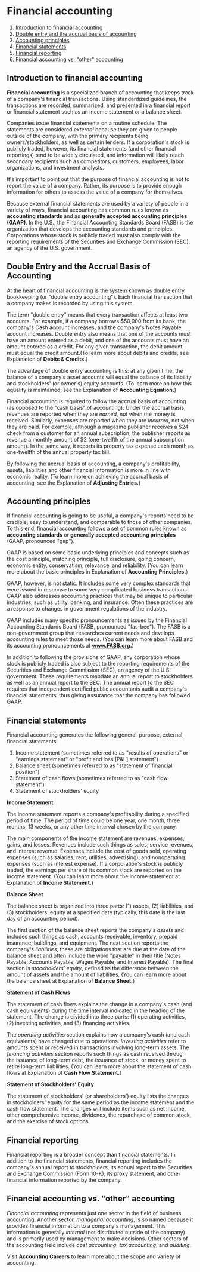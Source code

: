 # Financial accounting

1. [Introduction to financial accounting](#introduction-to-financial-accounting)
1. [Double entry and the accrual basis of accounting](#double-entry-and-the-accrual-basis-of-accounting)
1. [Accounting principles](#accounting-principles)
1. [Financial statements](#financial-statements)
1. [Financial reporting](#financial-reporting)
1. [Financial accounting vs. "other" accounting](#financial-accounting-vs-other-accounting)

## Introduction to financial accounting

**Financial accounting** is a specialized branch of accounting that keeps track of a company's financial transactions. Using standardized guidelines, the transactions are recorded, summarized, and presented in a financial report or financial statement such as an income statement or a balance sheet.

Companies issue financial statements on a routine schedule. The statements are considered *external* because they are given to people outside of the company, with the primary recipients being owners/stockholders, as well as certain lenders. If a corporation's stock is publicly traded, however, its financial statements (and other financial reportings) tend to be widely circulated, and information will likely reach secondary recipients such as competitors, customers, employees, labor organizations, and investment analysts.

It's important to point out that the purpose of financial accounting is not to report the value of a company. Rather, its purpose is to provide enough information for others to assess the value of a company for themselves.

Because external financial statements are used by a variety of people in a variety of ways, financial accounting has common rules known as **accounting standards** and as **generally accepted accounting principles (GAAP)**. In the U.S., the Financial Accounting Standards Board (FASB) is the organization that develops the accounting standards and principles. Corporations whose stock is publicly traded must also comply with the reporting requirements of the Securities and Exchange Commission (SEC), an agency of the U.S. government.

## Double Entry and the Accrual Basis of Accounting

At the heart of financial accounting is the system known as double entry bookkeeping (or "double entry accounting"). Each financial transaction that a company makes is recorded by using this system.

The term "double entry" means that every transaction affects at least two accounts. For example, if a company borrows $50,000 from its bank, the company's Cash account increases, and the company's Notes Payable account increases. Double entry also means that one of the accounts must have an amount entered as a debit, and one of the accounts must have an amount entered as a credit. For any given transaction, the debit amount must equal the credit amount.(To learn more about debits and credits, see Explanation of **Debits & Credits.**) 

The advantage of double entry accounting is this: at any given time, the balance of a company's asset accounts will equal the balance of its liability and stockholders' (or owner's) equity accounts. (To learn more on how this equality is maintained, see the Explanation of **Accounting Equation.**) 

Financial accounting is required to follow the accrual basis of accounting (as opposed to the "cash basis" of accounting). Under the accrual basis, revenues are reported when they are *earned*, not when the money is received. Similarly, expenses are reported when they are *incurred*, not when they are paid. For example, although a magazine publisher receives a $24 check from a customer for an annual subscription, the publisher reports as revenue a monthly amount of $2 (one-twelfth of the annual subscription amount). In the same way, it reports its property tax expense each month as one-twelfth of the annual property tax bill.

By following the accrual basis of accounting, a company's profitability, assets, liabilities and other financial information is more in line with economic reality. (To learn more on achieving the accrual basis of accounting, see the Explanation of **Adjusting Entries.**) 

## Accounting principles

If financial accounting is going to be useful, a company's reports need to be credible, easy to understand, and comparable to those of other companies. To this end, financial accounting follows a set of common rules known as **accounting standards** or **generally accepted accounting principles** (GAAP, pronounced "gap").

GAAP is based on some basic underlying principles and concepts such as the cost principle, matching principle, full disclosure, going concern, economic entity, conservatism, relevance, and reliability. (You can learn more about the basic principles in Explanation of **Accounting Principles.**) 

GAAP, however, is not static. It includes some very complex standards that were issued in response to some very complicated business transactions. GAAP also addresses accounting practices that may be unique to particular industries, such as utility, banking, and insurance. Often these practices are a response to changes in government regulations of the industry.

GAAP includes many specific pronouncements as issued by the Financial Accounting Standards Board (FASB, pronounced "fas-bee"). The FASB is a non-government group that researches current needs and develops accounting rules to meet those needs. (You can learn more about FASB and its accounting pronouncements at **www.FASB.org.**)

In addition to following the provisions of GAAP, any corporation whose stock is publicly traded is also subject to the reporting requirements of the Securities and Exchange Commission (SEC), an agency of the U.S. government. These requirements mandate an annual report to stockholders as well as an annual report to the SEC. The annual report to the SEC requires that independent certified public accountants audit a company's financial statements, thus giving assurance that the company has followed GAAP.

## Financial statements

Financial accounting generates the following general-purpose, external, financial statements:

1. Income statement (sometimes referred to as "results of operations" or "earnings statement" or "profit and loss [P&L] statement")
1. Balance sheet (sometimes referred to as "statement of financial position")
1. Statement of cash flows (sometimes referred to as "cash flow statement")
1. Statement of stockholders' equity

**Income Statement**

The income statement reports a company's profitability during a specified period of time. The period of time could be one year, one month, three months, 13 weeks, or any other time interval chosen by the company.

The main components of the income statement are revenues, expenses, gains, and losses. Revenues include such things as sales, service revenues, and interest revenue. Expenses include the cost of goods sold, operating expenses (such as salaries, rent, utilities, advertising), and nonoperating expenses (such as interest expense). If a corporation's stock is publicly traded, the earnings per share of its common stock are reported on the income statement. (You can learn more about the income statement at Explanation of **Income Statement.**)

**Balance Sheet**

The balance sheet is organized into three parts: (1) assets, (2) liabilities, and (3) stockholders' equity at a specified date (typically, this date is the last day of an accounting period).

The first section of the balance sheet reports the company's *assets* and includes such things as cash, accounts receivable, inventory, prepaid insurance, buildings, and equipment. The next section reports the company's *liabilities*; these are obligations that are due at the date of the balance sheet and often include the word "payable" in their title (Notes Payable, Accounts Payable, Wages Payable, and Interest Payable). The final section is *stockholders' equity*, defined as the difference between the amount of assets and the amount of liabilities. (You can learn more about the balance sheet at Explanation of **Balance Sheet.**)

**Statement of Cash Flows**

The statement of cash flows explains the change in a company's cash (and cash equivalents) during the time interval indicated in the heading of the statement. The change is divided into three parts: (1) operating activities, (2) investing activities, and (3) financing activities.

The *operating activities* section explains how a company's cash (and cash equivalents) have changed due to operations. *Investing activities* refer to amounts spent or received in transactions involving long-term assets. The *financing activities* section reports such things as cash received through the issuance of long-term debt, the issuance of stock, or money spent to retire long-term liabilities. (You can learn more about the statement of cash flows at Explanation of **Cash Flow Statement.**)

**Statement of Stockholders' Equity**

The statement of stockholders' (or shareholders') equity lists the changes in stockholders' equity for the same period as the income statement and the cash flow statement. The changes will include items such as net income, other comprehensive income, dividends, the repurchase of common stock, and the exercise of stock options.

## Financial reporting

Financial reporting is a broader concept than financial statements. In addition to the financial statements, financial reporting includes the company's annual report to stockholders, its annual report to the Securities and Exchange Commission (Form 10-K), its proxy statement, and other financial information reported by the company.

## Financial accounting vs. "other" accounting

*Financial accounting* represents just one sector in the field of business accounting. Another sector, *managerial accounting*, is so named because it provides financial information to a company's management. This information is generally *internal* (not distributed outside of the company) and is primarily used by management to make decisions. Other sectors of the accounting field include *cost accounting*, *tax accounting*, and *auditing*.

Visit **Accounting Careers** to learn more about the scope and variety of accounting.
